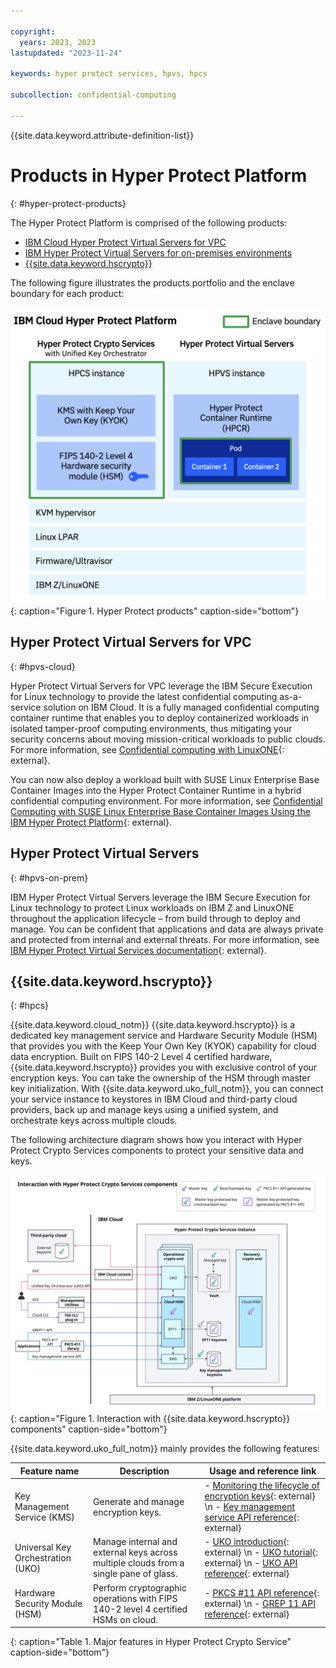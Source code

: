 ```yaml
---

copyright:
  years: 2023, 2023
lastupdated: "2023-11-24"

keywords: hyper protect services, hpvs, hpcs

subcollection: confidential-computing

---
```


{{site.data.keyword.attribute-definition-list}}

# Products in Hyper Protect Platform
{: #hyper-protect-products}

The Hyper Protect Platform is comprised of the following products:

- [IBM Cloud Hyper Protect Virtual Servers for VPC](#hpvs-cloud)
- [IBM Hyper Protect Virtual Servers for on-premises environments](#hpvs-on-prem)
- [{{site.data.keyword.hscrypto}}](#hpcs)

The following figure illustrates the products portfolio and the enclave boundary for each product:

![Hyper Protect products](../images/hyper-protect-platform-2.png){: caption="Figure 1. Hyper Protect products" caption-side="bottom"}

## Hyper Protect Virtual Servers for VPC
{: #hpvs-cloud}

Hyper Protect Virtual Servers for VPC leverage the IBM Secure Execution for Linux technology to provide the latest confidential computing as-a-service solution on IBM Cloud. It is a fully managed confidential computing container runtime that enables you to deploy containerized workloads in isolated tamper-proof computing environments, thus mitigating your security concerns about moving mission-critical workloads to public clouds. For more information, see [Confidential computing with LinuxONE](/docs/vpc?topic=vpc-about-se){: external}.

You can now also deploy a workload built with SUSE Linux Enterprise Base Container Images into the Hyper Protect Container Runtime in a hybrid confidential computing environment. For more information, see [Confidential Computing with SUSE Linux Enterprise Base Container Images Using the IBM Hyper Protect Platform](https://documentation.suse.com/trd/linux/single-html/gs_sles_ibm-hpvs){: external}.

## Hyper Protect Virtual Servers
{: #hpvs-on-prem}

IBM Hyper Protect Virtual Servers leverage the IBM Secure Execution for Linux technology to protect Linux workloads on IBM Z and LinuxONE throughout the application lifecycle – from build through to deploy and manage. You can be confident that applications and data are always private and protected from internal and external threats. For more information, see [IBM Hyper Protect Virtual Services documentation](https://www.ibm.com/docs/en/hpvs/2.1.x){: external}.

## {{site.data.keyword.hscrypto}}
{: #hpcs}

{{site.data.keyword.cloud_notm}} {{site.data.keyword.hscrypto}} is a dedicated key management service and Hardware Security Module (HSM) that provides you with the Keep Your Own Key (KYOK) capability for cloud data encryption. Built on FIPS 140-2 Level 4 certified hardware, {{site.data.keyword.hscrypto}} provides you with exclusive control of your encryption keys. You can take the ownership of the HSM through master key initialization. With {{site.data.keyword.uko_full_notm}}, you can connect your service instance to keystores in IBM Cloud and third-party cloud providers, back up and manage keys using a unified system, and orchestrate keys across multiple clouds.

The following architecture diagram shows how you interact with Hyper Protect Crypto Services components to protect your sensitive data and keys.

![HPCS architecture components](../images/hs-crypto-components-uko.svg "HPCS architecture components"){: caption="Figure 1. Interaction with {{site.data.keyword.hscrypto}} components" caption-side="bottom"}

{{site.data.keyword.uko_full_notm}} mainly provides the following features:

| Feature name |  Description |  Usage and reference link |
|----|-----|------|
| Key Management Service (KMS) |  Generate and manage encryption keys.   | - [Monitoring the lifecycle of encryption keys](/docs/hs-crypto?topic=hs-crypto-uko-key-states){: external} \n - [Key management service API reference](/apidocs/hs-crypto){: external}   |
| Universal Key Orchestration (UKO)  |   Manage internal and external keys across multiple clouds from a single pane of glass.  |  - [UKO introduction](/docs/hs-crypto?topic=hs-crypto-uko-overview){: external} \n - [UKO tutorial](/docs/hs-crypto?topic=hs-crypto-tutorial-uko-satellite){: external} \n - [UKO API reference](/apidocs/uko){: external} |
| Hardware Security Module (HSM) | Perform cryptographic operations with FIPS 140-2 level 4 certified HSMs on cloud. | - [PKCS #11 API reference](/docs/hs-crypto?topic=hs-crypto-pkcs11-api-ref){: external} \n - [GREP 11 API reference](/docs/hs-crypto?topic=hs-crypto-grep11-api-ref){: external}   |
{: caption="Table 1. Major features in Hyper Protect Crypto Service" caption-side="bottom"}
